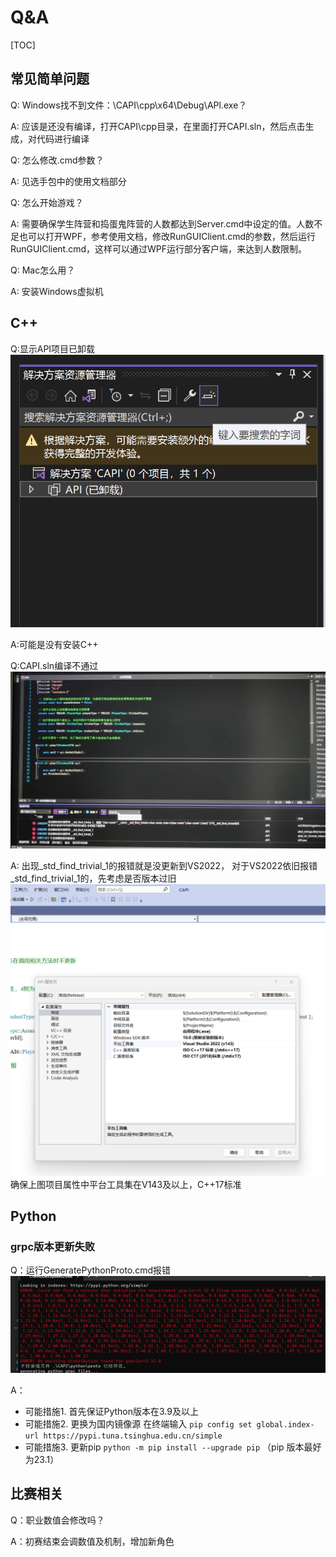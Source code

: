 # Q&A
[TOC]

## 常见简单问题

Q: Windows找不到文件：\CAPI\cpp\x64\Debug\APl.exe？

A: 
应该是还没有编译，打开CAPI\cpp目录，在里面打开CAPI.sln，然后点击生成，对代码进行编译


Q: 怎么修改.cmd参数？

A:
见选手包中的使用文档部分


Q: 怎么开始游戏？

A: 
需要确保学生阵营和捣蛋鬼阵营的人数都达到Server.cmd中设定的值。人数不足也可以打开WPF，参考使用文档，修改RunGUIClient.cmd的参数，然后运行RunGUIClient.cmd，这样可以通过WPF运行部分客户端，来达到人数限制。


Q: Mac怎么用？

A:
安装Windows虚拟机

## C++ 

Q:显示API项目已卸载
![Nocplus](.\resource\Nocplus.png)

A:可能是没有安装C++

Q:CAPI.sln编译不通过
![std_find_trivial](.\resource\std_find_trivial.jpg)

A:
出现_std_find_trivial_1的报错就是没更新到VS2022，
对于VS2022依旧报错_std_find_trivial_1的，先考虑是否版本过旧
![项目属性](.\resource\项目属性.png)
确保上图项目属性中平台工具集在V143及以上，C++17标准

## Python 

### grpc版本更新失败

Q：运行GeneratePythonProto.cmd报错
![grpcUpdate](.\resource\Q&A_grpc.png)

A：
- 可能措施1.
首先保证Python版本在3.9及以上
- 可能措施2. 更换为国内镜像源
在终端输入 
        `pip config set global.index-url https://pypi.tuna.tsinghua.edu.cn/simple`
- 可能措施3. 更新pip
`python -m pip install --upgrade pip` （pip 版本最好为23.1）

## 比赛相关
Q：职业数值会修改吗？

A：初赛结束会调数值及机制，增加新角色